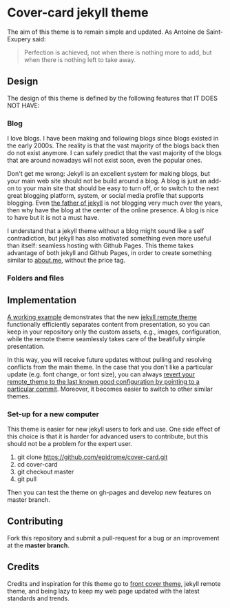 # Cover-card jekyll theme

The aim of this theme is to remain simple and updated. As Antoine de Saint-Exupery said:

> Perfection is achieved, not when there is nothing more to add, but when there is nothing left to take away.

## Design

The design of this theme is defined by the following features that IT DOES NOT HAVE:

### Blog

I love blogs. I have been making and following blogs since blogs existed in the early 2000s. The reality is that the vast majority of the blogs back then do not exist anymore. I can safely predict that the vast majority of the blogs that are around nowadays will not exist soon, even the popular ones.

Don't get me wrong: Jekyll is an excellent system for making blogs, but your main web site should not be build around a blog. A blog is just an add-on to your main site that should be easy to turn off, or to switch to the next great blogging platform, system, or social media profile that supports blogging. Even [the father of jekyll](http://tom.preston-werner.com/) is not blogging very much over the years, then why have the blog at the center of the online presence. A blog is nice to have but it is not a must have.

I understand that a jekyll theme without a blog might sound like a self contradiction, but jekyll has also motivated something even more useful than itself: seamless hosting with Github Pages. This theme takes advantage of both jekyll and Github Pages, in order to create something similar to [about.me](https://about.me/), without the price tag.

### Folders and files



## Implementation

[A working example](https://epidrome.github.io/cover-card) demonstrates that the new [jekyll remote theme](https://github.com/blog/2464-use-any-theme-with-github-pages) functionally efficiently separates content from presentation, so you can keep in your repository only the custom assets, e.g., images, configuration, while the remote theme seamlessly takes care of the beatifully simple presentation.

In this way, you will receive future updates without pulling and resolving conflicts from the main theme. In the case that you don't like a particular update (e.g. font change, or font size), you can always [revert your remote_theme to the last known good configuration by pointing to a particular commit](https://github.com/benbalter/jekyll-remote-theme). Moreover, it becomes easier to switch to other similar themes.

### Set-up for a new computer

This theme is easier for new jekyll users to fork and use. One side effect of this choice is that it is harder for advanced users to contribute, but this should not be a problem for the expert user.

1. git clone https://github.com/epidrome/cover-card.git
2. cd cover-card
3. git checkout master
4. git pull

Then you can test the theme on gh-pages and develop new features on master branch.

## Contributing

Fork this repository and submit a pull-request for a bug or an improvement at the **master branch**.

## Credits

Credits and inspiration for this theme go to [front cover theme](https://dashingcode.github.io/front-cover/), jekyll remote theme, and being lazy to keep my web page updated with the latest standards and trends.
